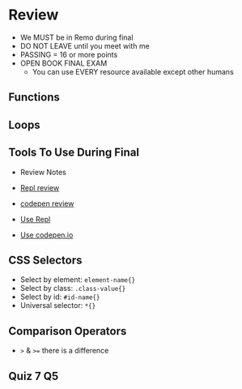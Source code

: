 # Review

- We MUST be in Remo during final
- DO NOT LEAVE until you meet with me
- PASSING = 16 or more points
- OPEN BOOK FINAL EXAM
  - You can use EVERY resource available except other humans

## Functions

## Loops

## Tools To Use During Final

- Review Notes
- [Repl review](https://replit.com/@KassieBradshaw/102n65-Review)
- [codepen review](https://codepen.io/kassiebradshaw/pen/eYrLKJp)

- [Use Repl](https://www.replit.com)
- [Use codepen.io](https://codepen.io/your-work)

## CSS Selectors

- Select by element: `element-name{}`
- Select by class: `.class-value{}`
- Select by id: `#id-name{}`
- Universal selector: `*{}`

## Comparison Operators

- `>` & `>=` there is a difference

## Quiz 7 Q5
